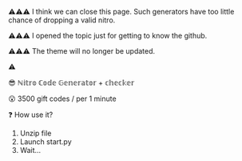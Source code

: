 
 ⚠️⚠️⚠️   I think we can close this page. Such generators have too little chance of dropping a valid nitro.
 
 ⚠️⚠️⚠️   I opened the topic just for getting to know the github. 
 
 ⚠️⚠️⚠️   The theme will no longer be updated.

⚠️


😎 ℕ𝕚𝕥𝕣𝕠 ℂ𝕠𝕕𝕖 𝔾𝕖𝕟𝕖𝕣𝕒𝕥𝕠𝕣 + 𝕔𝕙𝕖𝕔𝕜𝕖𝕣

😮 3500 gift codes / per 1 minute


❓  How use it?
1. Unzip file
2. Launch start.py
3. Wait...
